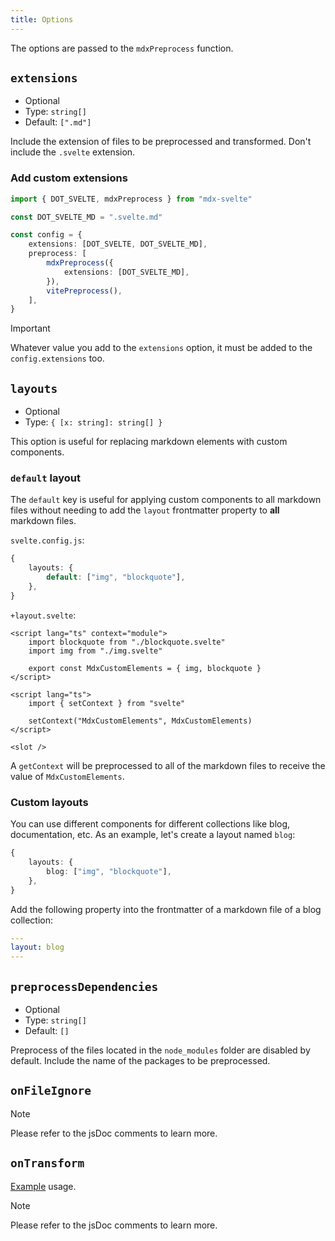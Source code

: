 ```yaml
---
title: Options
---
```


The options are passed to the `mdxPreprocess` function.

## `extensions`

-   Optional
-   Type: `string[]`
-   Default: `[".md"]`

Include the extension of files to be preprocessed and transformed. Don't include the `.svelte` extension.

### Add custom extensions

```ts
import { DOT_SVELTE, mdxPreprocess } from "mdx-svelte"

const DOT_SVELTE_MD = ".svelte.md"

const config = {
    extensions: [DOT_SVELTE, DOT_SVELTE_MD],
    preprocess: [
        mdxPreprocess({
            extensions: [DOT_SVELTE_MD],
        }),
        vitePreprocess(),
    ],
}
```

> [!IMPORTANT]
> Whatever value you add to the `extensions` option, it must be added to the `config.extensions` too.

## `layouts`

-   Optional
-   Type: `{ [x: string]: string[] }`

This option is useful for replacing markdown elements with custom components.

### `default` layout

The `default` key is useful for applying custom components to all markdown files without needing to add the `layout` frontmatter property to **all** markdown files.

`svelte.config.js`:

```ts
{
    layouts: {
        default: ["img", "blockquote"],
    },
}
```

`+layout.svelte`:

```svelte
<script lang="ts" context="module">
    import blockquote from "./blockquote.svelte"
    import img from "./img.svelte"

    export const MdxCustomElements = { img, blockquote }
</script>

<script lang="ts">
    import { setContext } from "svelte"

    setContext("MdxCustomElements", MdxCustomElements)
</script>

<slot />
```

A `getContext` will be preprocessed to all of the markdown files to receive the value of `MdxCustomElements`.

### Custom layouts

You can use different components for different collections like blog, documentation, etc.
As an example, let's create a layout named `blog`:

```ts
{
    layouts: {
        blog: ["img", "blockquote"],
    },
}
```

Add the following property into the frontmatter of a markdown file of a blog collection:

```yaml
---
layout: blog
---
```

## `preprocessDependencies`

-   Optional
-   Type: `string[]`
-   Default: `[]`

Preprocess of the files located in the `node_modules` folder are disabled by default. Include the name of the packages to be preprocessed.

## `onFileIgnore`

> [!NOTE]
> Please refer to the jsDoc comments to learn more.

## `onTransform`

[Example](/docs/mdx-svelte/unified) usage.

> [!NOTE]
> Please refer to the jsDoc comments to learn more.
